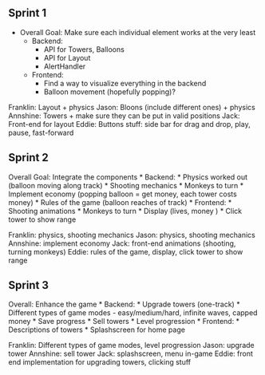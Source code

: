 ## Sprint 1
* Overall Goal: Make sure each individual element works at the very least
    * Backend: 
        * API for Towers, Balloons
        * API for Layout
        * AlertHandler
    * Frontend:
        * Find a way to visualize everything in the backend
        * Balloon movement (hopefully popping)?

Franklin: Layout + physics
Jason: Bloons (include different ones) + physics
Annshine: Towers + make sure they can be put in valid positions
Jack: Front-end for layout
Eddie: Buttons stuff: side bar for drag and drop, play, pause, fast-forward

## Sprint 2
Overall Goal: Integrate the components
    * Backend:
        * Physics worked out (balloon moving along track)
        * Shooting mechanics
        * Monkeys to turn
        * Implement economy (popping balloon = get money, each tower costs money)
        * Rules of the game (balloon reaches of track)
    * Frontend:
        * Shooting animations
        * Monkeys to turn
        * Display (lives, money )
        * Click tower to show range
    
Franklin: physics, shooting mechanics
Jason: physics, shooting mechanics
Annshine: implement economy
Jack: front-end animations (shooting, turning monkeys)
Eddie: rules of the game, display, click tower to show range

## Sprint 3
Overall: Enhance the game
    * Backend:
        * Upgrade towers (one-track)
        * Different types of game modes - easy/medium/hard, infinite waves, capped money
        * Save progress
        * Sell towers
        * Level progression
    * Frontend:
        * Descriptions of towers
        * Splashscreen for home page
      
Franklin: Different types of game modes, level progression
Jason: upgrade tower
Annshine: sell tower
Jack: splashscreen, menu in-game
Eddie: front end implementation for upgrading towers, clicking stuff